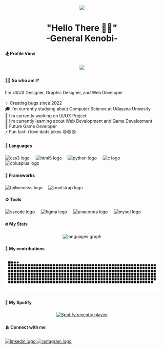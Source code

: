 <div align="center">
  <img height="250" widht="62.5" src="https://media.licdn.com/dms/image/D5616AQHT39-wBfbvGA/profile-displaybackgroundimage-shrink_350_1400/0/1702956791972?e=1717632000&v=beta&t=f5evbyBunVMyVA47XgMABzjBYE8hVl6Mmb27m9zWME8"  />
</div>

###

<h1 align="center">"Hello There 🔦🔦"<br>-General Kenobi-</h1>

###

<h4 align="left">🏂 Profile View</h4>

###

<div align="center">
  <img src="https://profile-counter.glitch.me/N3wtz/count.svg?"  />
</div>

###

<h4 align="left">👩‍💻  So who am I?</h4>

###

<p align="left">I'm UI/UX Designer, Graphic Designer, and Web Developer<br><br>✨ Creating bugs since 2022<br>🎓 I'm currently studying about Computer Science at Udayana Univesity<br>🔭 I’m currently working on UI/UX Project<br>🌱 I’m currently learning about Web Development and Game Development<br>🎯 Future Game Developer<br>⚡ Fun fact: i love dads jokes 😄😄😄</p>

###

<h4 align="left">📖 Languages</h4>

###

<div align="left">
  <img src="https://skillicons.dev/icons?i=css" height="40" alt="css3 logo"  />
  <img width="12" />
  <img src="https://skillicons.dev/icons?i=html" height="40" alt="html5 logo"  />
  <img width="12" />
  <img src="https://skillicons.dev/icons?i=py" height="40" alt="python logo"  />
  <img width="12" />
  <img src="https://skillicons.dev/icons?i=c" height="40" alt="c logo"  />
  <img width="12" />
  <img src="https://skillicons.dev/icons?i=cpp" height="40" alt="cplusplus logo"  />
</div>

###

<h4 align="left">🔗 Frameworks</h4>

###

<div align="left">
  <img src="https://cdn.simpleicons.org/tailwindcss/06B6D4" height="40" alt="tailwindcss logo"  />
  <img width="12" />
  <img src="https://cdn.simpleicons.org/bootstrap/7952B3" height="40" alt="bootstrap logo"  />
</div>

###

<h4 align="left">⚙️ Tools</h4>

###

<div align="left">
  <img src="https://cdn.jsdelivr.net/gh/devicons/devicon/icons/vscode/vscode-original.svg" height="40" alt="vscode logo"  />
  <img width="12" />
  <img src="https://cdn.jsdelivr.net/gh/devicons/devicon/icons/figma/figma-original.svg" height="40" alt="figma logo"  />
  <img width="12" />
  <img src="https://cdn.jsdelivr.net/gh/devicons/devicon/icons/anaconda/anaconda-original.svg" height="40" alt="anaconda logo"  />
  <img width="12" />
  <img src="https://cdn.jsdelivr.net/gh/devicons/devicon/icons/mysql/mysql-original.svg" height="40" alt="mysql logo"  />
</div>

###

<h4 align="left">🔥 My Stats</h4>

###

<div align="center">
  <img src="https://github-readme-stats.vercel.app/api/top-langs?username=N3wtz&locale=en&hide_title=false&layout=compact&card_width=320&langs_count=5&theme=dracula&hide_border=false&order=2" height="150" alt="languages graph"  />
</div>

###

<h4 align="left">🐍 My contributions</h4>

###

<img src="https://raw.githubusercontent.com/N3wtz/N3wtz/output/snake.svg" alt="Snake animation" />

###

<h4 align="left">🎵 My Spotify</h4>

###

<div align="center">
  <a href="https://open.spotify.com/user/31rzpzqh3befk4eobw4dxbus6e54">
    <img src="https://spotify-recently-played-readme.vercel.app/api?user=31rzpzqh3befk4eobw4dxbus6e54&count=3&unique=false" alt="Spotify recently played"  />
  </a>
</div>

###

<h4 align="left">🫂 Connect with me</h4>

###

<div align="left">
  <a href="www.linkedin.com./in/gagaspradipta" target="_blank">
    <img src="https://raw.githubusercontent.com/maurodesouza/profile-readme-generator/master/src/assets/icons/social/linkedin/default.svg" width="52" height="40" alt="linkedin logo"  />
  </a>
  <a href="www.instagram.com/gagasprpdt" target="_blank">
    <img src="https://raw.githubusercontent.com/maurodesouza/profile-readme-generator/master/src/assets/icons/social/instagram/default.svg" width="52" height="40" alt="instagram logo"  />
  </a>
</div>

###
